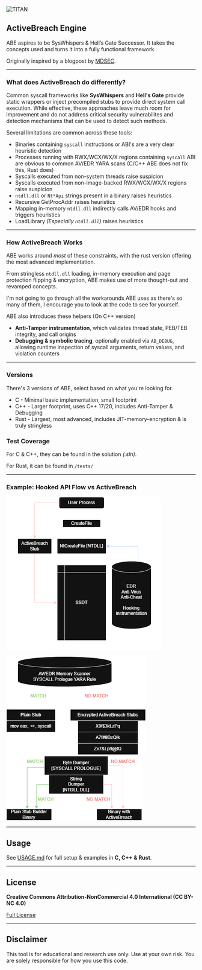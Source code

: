 ![TITAN](https://avatars.githubusercontent.com/u/199383721?s=200&v=4)

## ActiveBreach Engine

ABE aspires to be SysWhispers & Hell’s Gate Successor. It takes the concepts used and turns it into a fully functional framework.

Originally inspired by a blogpost by [MDSEC](https://www.mdsec.co.uk/2020/12/bypassing-user-mode-hooks-and-direct-invocation-of-system-calls-for-red-teams/).

---

### What does ActiveBreach do differently?

Common syscall frameworks like **SysWhispers** and **Hell's Gate** provide static wrappers or inject precompiled stubs to provide direct system call execution. While effective, these approaches leave much room for improvement and do not address critical security vulnerabilites and detection mechanisms that can be used to detect such methods.

Several limitations are common across these tools:

* Binaries containing ``syscall`` instructions or ABI's are a very clear heuristic detection
* Processes running with RWX/WCX/WX/X regions containing ``syscall`` ABI are obvious to common AV/EDR YARA scans (C/C++ ABE does not fix this, Rust does)
* Syscalls executed from non-system threads raise suspicion
* Syscalls executed from non-image-backed RWX/WCX/WX/X regions raise suspicion
* ``ntdll.dll`` or ``Nt*Api`` strings present in a binary raises heuristics
* Recursive GetProcAddr raises heuristics
* Mapping in-memory ``ntdll.dll`` indirectly calls AV/EDR hooks and triggers heuristics
* LoadLibrary *(Especially ``ntdll.dll``)* raises heuristics

---

### How ActiveBreach Works

ABE works around *most* of these constraints, with the rust version offering the most advanced implementation.

From stringless ``ntdll.dll`` loading, in-memory execution and page protection flipping & encryption, ABE makes use of more thought-out and revamped concepts.

I'm not going to go through all the workarounds ABE uses as there's so many of them, I encourage you to look at the code to see for yourself.

ABE also introduces these helpers (On C++ version)

* **Anti-Tamper instrumentation**, which validates thread state, PEB/TEB integrity, and call origins
* **Debugging & symbolic tracing**, optionally enabled via `AB_DEBUG`, allowing runtime inspection of syscall arguments, return values, and violation counters

---

### Versions

There's 3 versions of ABE, select based on what you're looking for.

* C - Minimal basic implementation, small footprint
* C++ - Larger footprint, uses C++ 17/20, includes Anti-Tamper & Debugging
* Rust - Largest, most advanced, includes JIT-memory-encryption & is truly stringless

### Test Coverage

For C & C++, they can be found in the solution *(.sln)*.

For Rust, it can be found in ``/tests/``

---

### Example: Hooked API Flow vs ActiveBreach

![ActiveBreach Hooking Diagram](./Diagram/ABE.png)

![ActiveBreach Memory Scanning Diagram](./Diagram/ABE_MEM_SCAN.png) ![ActiveBreach String-Byte Scanning Diagram](./Diagram/ABE_STRINGBYTE_MATCH.png)

---

## Usage
See [USAGE.md](USAGE.md) for full setup & examples in **C, C++ & Rust**.

---

## License

**Creative Commons Attribution-NonCommercial 4.0 International (CC BY-NC 4.0)**  

[Full License](https://creativecommons.org/licenses/by-nc/4.0/)

---

## Disclaimer
This tool is for educational and research use only. Use at your own risk. You are solely responsible for how you use this code.
